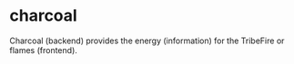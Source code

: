# charcoal
Charcoal (backend) provides the energy (information) for the TribeFire or flames (frontend).
